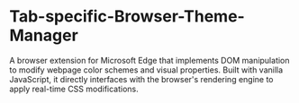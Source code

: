 # Tab-specific-Browser-Theme-Manager
A browser extension for Microsoft Edge that implements DOM manipulation to modify webpage color schemes and visual properties. Built with vanilla JavaScript, it directly interfaces with the browser's rendering engine to apply real-time CSS modifications.
